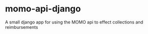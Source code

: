 # momo-api-django
A small django app for using the MOMO api to effect collections and reimbursements
